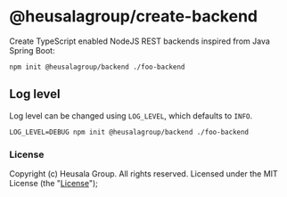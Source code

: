 # @heusalagroup/create-backend

Create TypeScript enabled NodeJS REST backends inspired from Java Spring Boot:

```shell
npm init @heusalagroup/backend ./foo-backend
```

## Log level

Log level can be changed using `LOG_LEVEL`, which defaults to `INFO`.

```shell
LOG_LEVEL=DEBUG npm init @heusalagroup/backend ./foo-backend
```

### License

Copyright (c) Heusala Group. All rights reserved. Licensed under the MIT License (the "[License](./LICENSE)");

